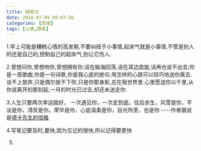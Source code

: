 ```yaml
---
title: 随笔记
date: 2018-07-09 09:07:56
categories: [思绪]
tags: [心情,随笔]
---
```

1.早上可能是糟糕心情的高发期,不要纠结于小事情,起床气就是小事情,不管是别人的还是自己的,控制自己的起床气,别让它伤人.

2.曾想问你,曾想吻你,曾想拥有你;话在脑海回荡,话在耳边盘旋,话再也说不出去;你是一首歌曲,你是一句诗歌,你是我心底的绝句.用怎样的心跳可以轻巧地送你离去.谈不上放弃,只是偶尔放不下你,只是你那身影,总在我世界里.心里愿送你以千里,从你说离开的那刻起,一月的时光已过去,却还未送走你.

3.人生只要两次幸运就好， 一次遇见你，一次走到底。往后余生，风雪是你，平淡是你，清贫是你。荣华是你，心底温柔是你，目光所至，也是你	----作者据说是[德卡先生的信箱](https://weibo.com/3163213212/EBRzU6q1r?type=comment)

4.写笔记要及时,要快,因为忘记的很快,所以记得要更快

5.